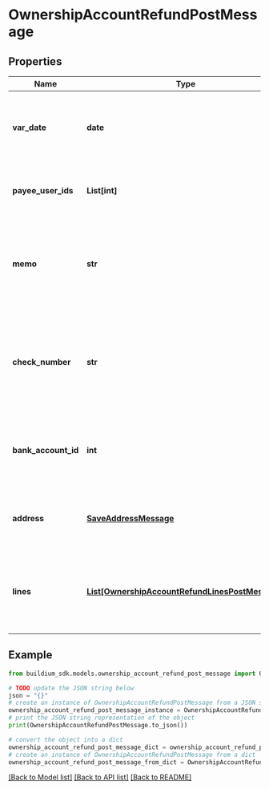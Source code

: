 # OwnershipAccountRefundPostMessage


## Properties

Name | Type | Description | Notes
------------ | ------------- | ------------- | -------------
**var_date** | **date** | The date of the refund. The date must be formatted as YYYY-MM-DD. | 
**payee_user_ids** | **List[int]** | Unique identifiers of the users receiving the refund. | 
**memo** | **str** | A brief note describing the reason for the refund. The value cannot exceed 65 characters. | [optional] 
**check_number** | **str** | Check number associated with the refund, if applicable. The value cannot exceed 30 characters. | [optional] 
**bank_account_id** | **int** | Unique identifier of the bank account the refund is issued from. | 
**address** | [**SaveAddressMessage**](SaveAddressMessage.md) | Address to be displayed on the refund check. | 
**lines** | [**List[OwnershipAccountRefundLinesPostMessage]**](OwnershipAccountRefundLinesPostMessage.md) | A collection of line items included in the refund. At least one line item is required. | 

## Example

```python
from buildium_sdk.models.ownership_account_refund_post_message import OwnershipAccountRefundPostMessage

# TODO update the JSON string below
json = "{}"
# create an instance of OwnershipAccountRefundPostMessage from a JSON string
ownership_account_refund_post_message_instance = OwnershipAccountRefundPostMessage.from_json(json)
# print the JSON string representation of the object
print(OwnershipAccountRefundPostMessage.to_json())

# convert the object into a dict
ownership_account_refund_post_message_dict = ownership_account_refund_post_message_instance.to_dict()
# create an instance of OwnershipAccountRefundPostMessage from a dict
ownership_account_refund_post_message_from_dict = OwnershipAccountRefundPostMessage.from_dict(ownership_account_refund_post_message_dict)
```
[[Back to Model list]](../README.md#documentation-for-models) [[Back to API list]](../README.md#documentation-for-api-endpoints) [[Back to README]](../README.md)


